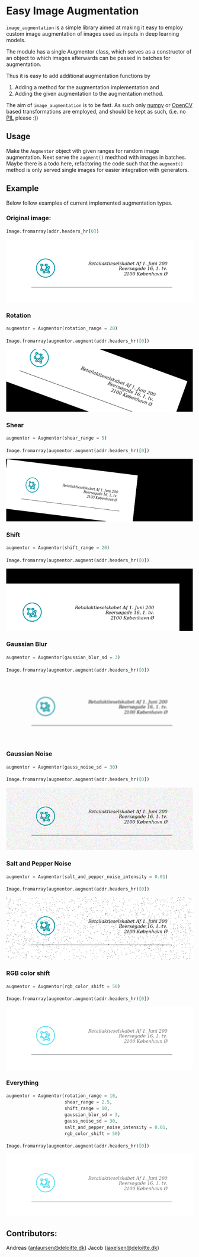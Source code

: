 # Easy Image Augmentation

`image_augmentation` is a simple library aimed at making it easy to employ custom image augmentation of images used as inputs in deep learning models.

The module has a single Augmentor class, which serves as a constructor of an object to which images afterwards can be passed in batches for augmentation.

Thus it is easy to add additional augmentation functions by

1. Adding a method for the augmentation implementation and
2. Adding the given augmentation to the augmentation method.

The aim of `image_augmentation` is to be fast. As such only [numpy](http://www.numpy.org) or [OpenCV](https://opencv.org) based transformations are employed, and should be kept as such, (i.e. no [PIL](http://pillow.readthedocs.io/en/latest/) please :))

## Usage

Make the `Augmentor` object vith given ranges for random image augmentation. Next serve the `augment()` medthod with images in batches. Maybe there is a todo here, refactoring the code such that the `augment()` method is only served single images for easier integration with generators.

## Example

Below follow examples of current implemented augmentation types.

### Original image:

```python
Image.fromarray(addr.headers_hr[0])
```

![Original image](examples/original.png)

### Rotation

```python
augmentor = Augmentor(rotation_range = 20)

Image.fromarray(augmentor.augment(addr.headers_hr)[0])
```

![Original image](examples/rotation.png)

### Shear

```python
augmentor = Augmentor(shear_range = 5)

Image.fromarray(augmentor.augment(addr.headers_hr)[0])
```

![Original image](examples/shear.png)

### Shift

```python
augmentor = Augmentor(shift_range = 20)

Image.fromarray(augmentor.augment(addr.headers_hr)[0])
```

![Original image](examples/shift.png)

### Gaussian Blur

```python
augmentor = Augmentor(gaussian_blur_sd = 3)

Image.fromarray(augmentor.augment(addr.headers_hr)[0])
```

![Original image](examples/gauss_blur.png)

### Gaussian Noise

```python
augmentor = Augmentor(gauss_noise_sd = 30)

Image.fromarray(augmentor.augment(addr.headers_hr)[0])
```

![Original image](examples/gauss_noise.png)

### Salt and Pepper Noise

```python
augmentor = Augmentor(salt_and_pepper_noise_intensity = 0.01)

Image.fromarray(augmentor.augment(addr.headers_hr)[0])
```

![Original image](examples/salt_pepper_noise.png)

### RGB color shift

```python
augmentor = Augmentor(rgb_color_shift = 50)

Image.fromarray(augmentor.augment(addr.headers_hr)[0])
```

![Original image](examples/color_shift.png)

### Everything

```python
augmentor = Augmentor(rotation_range = 10,
                      shear_range = 2.5,
                      shift_range = 10,
                      gaussian_blur_sd = 3,
                      gauss_noise_sd = 30,
                      salt_and_pepper_noise_intensity = 0.01,
                      rgb_color_shift = 50)

Image.fromarray(augmentor.augment(addr.headers_hr)[0])
```

![Original image](examples/color_shift.png)

## Contributors:

Andreas (anlaursen@deloitte.dk)
Jacob (jaxelsen@deloitte.dk)